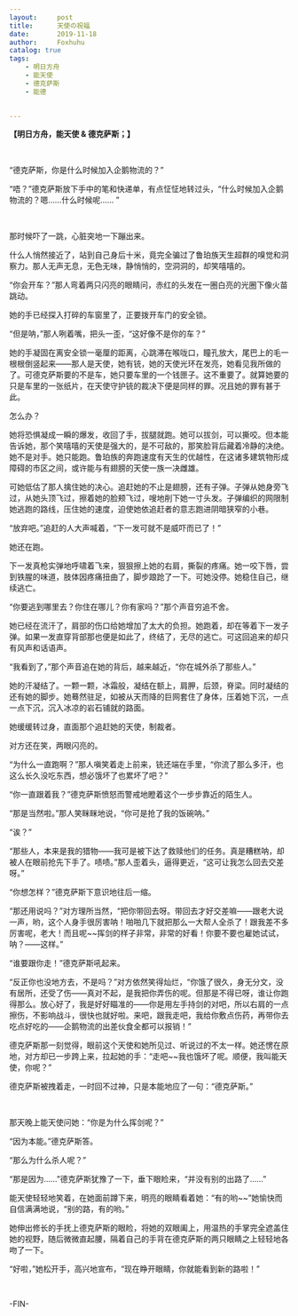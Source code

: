 ```yaml
---
layout:     post
title:      天使の祝福
date:       2019-11-18
author:     Foxhuhu
catalog: true
tags:
    - 明日方舟
    - 能天使
    - 德克萨斯
    - 能德

    
---
```



**【明日方舟，能天使 & 德克萨斯；】**


&nbsp;
&nbsp;

“德克萨斯，你是什么时候加入企鹅物流的？”

“唔？”德克萨斯放下手中的笔和快递单，有点怔怔地转过头，“什么时候加入企鹅物流的？嗯......什么时候呢...... ”

&nbsp;

那时候吓了一跳，心脏突地一下蹦出来。

什么人悄然接近了，站到自己身后十米，竟完全骗过了鲁珀族天生超群的嗅觉和洞察力。那人无声无息，无色无味，静悄悄的，空洞洞的，却笑嘻嘻的。

“你会开车？”那人弯着两只闪亮的眼睛问，赤红的头发在一圈白亮的光圈下像火苗跳动。

她的手已经探入打碎的车窗里了，正要拨开车门的安全锁。

“但是呐，”那人咧着嘴，把头一歪，“这好像不是你的车？”

她的手凝固在离安全锁一毫厘的距离，心跳滞在喉咙口，瞳孔放大，尾巴上的毛一根根倒竖起来——那人是天使，她有铳，她的天使光环在发亮，她看见我所做的了。可德克萨斯要的不是车，她只要车里的一个钱匣子。这不重要了。就算她要的只是车里的一张纸片，在天使守护铳的裁决下便是同样的罪。况且她的罪有甚于此。

怎么办？

她将恐惧凝成一瞬的爆发，收回了手，拔腿就跑。她可以拔剑，可以撕咬。但本能告诉她，那个笑嘻嘻的天使是强大的，是不可敌的，那笑脸背后藏着冷静的决绝。她不是对手。她只能跑。鲁珀族的奔跑速度有天生的优越性，在这诸多建筑物形成障碍的市区之间，或许能与有翅膀的天使一族一决雌雄。

可她低估了那人擒住她的决心。追赶她的不止是翅膀，还有子弹。子弹从她身旁飞过，从她头顶飞过，擦着她的脸颊飞过，嗖地削下她一寸头发。子弹编织的网限制她逃跑的路线，压住她的速度，迫使她依追赶者的意志跑进阴暗狭窄的小巷。

“放弃吧。”追赶的人大声喊着，“下一发可就不是威吓而已了！”

她还在跑。

下一发真枪实弹地呼啸着飞来，狠狠擦上她的右肩，撕裂的疼痛。她一咬下唇，尝到铁腥的味道，肢体因疼痛扭曲了，脚步踉跄了一下。可她没停。她稳住自己，继续逃亡。

“你要逃到哪里去？你住在哪儿？你有家吗？”那个声音穷追不舍。

她已经在流汗了，肩部的伤口给她增加了太大的负担。她跑着，却在等着下一发子弹。如果一发直穿背部那也便是如此了，终结了，无尽的逃亡。可这回追来的却只有风声和话语声。

“我看到了，”那个声音追在她的背后，越来越近，“你在城外杀了那些人。”

她的汗凝结了。一颗一颗，冰霜般，凝结在额上，肩胛，后颈，脊梁。同时凝结的还有她的脚步。她蓦然驻足，如被从天而降的巨网套住了身体，压着她下沉，一点一点下沉，沉入冰凉的岩石铺就的路面。

她缓缓转过身，直面那个追赶她的天使，制裁者。

对方还在笑，两眼闪亮的。

“为什么一直跑啊？”那人嗔笑着走上前来，铳还端在手里，“你流了那么多汗，也这么长久没吃东西，想必饿坏了也累坏了吧？”

“你一直跟着我？”德克萨斯愤怒而警戒地瞪着这个一步步靠近的陌生人。

“那是当然啦。”那人笑眯眯地说，“你可是抢了我的饭碗呐。”

“诶？”

“那些人，本来是我的猎物——我可是被下达了救赎他们的任务。真是糟糕呐，却被人在眼前抢先下手了。啧啧。”那人歪着头，逼得更近，“这可让我怎么回去交差呀。”

“你想怎样？”德克萨斯下意识地往后一缩。

“那还用说吗？”对方理所当然，“把你带回去呀。带回去才好交差嘛——跟老大说一声，哟，这个人身手很厉害呐！啪啪几下就把那么一大帮人全杀了！跟我差不多厉害呢，老大！而且呢~~挥剑的样子非常，非常的好看！你要不要也雇她试试，呐？——这样。”

“谁要跟你走！”德克萨斯吼起来。

“反正你也没地方去，不是吗？”对方依然笑得灿烂，“你饿了很久，身无分文，没有居所，还受了伤——真对不起，是我把你弄伤的呢。但那是不得已呀，谁让你跑得那么。放心好了，我是好好瞄准的——你是用左手持剑的对吧，所以右肩的一点擦伤，不影响战斗，很快也就好啦。来吧，跟我走吧，我给你敷点伤药，再带你去吃点好吃的——企鹅物流的出差伙食全都可以报销！”

德克萨斯那一刻觉得，眼前这个天使和她所见过、听说过的不太一样。她还愣在原地，对方却已一步跨上来，拉起她的手：“走吧~~我也饿坏了呢。顺便，我叫能天使，你呢？”

德克萨斯被拽着走，一时回不过神，只是本能地应了一句：“德克萨斯。”

&nbsp;

那天晚上能天使问她：“你是为什么挥剑呢？”

“因为本能。”德克萨斯答。

“那么为什么杀人呢？”

“那是因为……”德克萨斯犹豫了一下，垂下眼睑来，“并没有别的出路了……”

能天使轻轻地笑着，在她面前蹲下来，明亮的眼睛看着她：“有的哟~~”她愉快而自信满满地说，“别的路，有的哟。”

她伸出修长的手抚上德克萨斯的眼睑，将她的双眼阖上，用温热的手掌完全遮盖住她的视野，随后微微直起腰，隔着自己的手背在德克萨斯的两只眼睛之上轻轻地各吻了一下。

“好啦，”她松开手，高兴地宣布，“现在睁开眼睛，你就能看到新的路啦！”


&nbsp;
&nbsp;

-FIN-


&nbsp;




